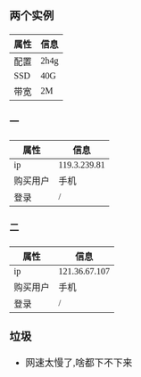 <span  style="font-family: Simsun,serif; font-size: 17px; ">

### 两个实例

|属性 | 信息|
|---|---|
| 配置 | 2h4g |
| SSD | 40G |
| 带宽 | 2M |

#### 一

|属性 | 信息|
|---|---|
|ip | 119.3.239.81 |
|购买用户 | 手机 |
|登录 | / |

#### 二

|属性 | 信息|
|---|---|
|ip | 121.36.67.107 | 
|购买用户 | 手机 | 
|登录 | / |

### 垃圾

- 网速太慢了,啥都下不下来

</span>